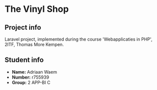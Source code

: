 # The Vinyl Shop
## Project info
Laravel project, implemented during the course 'Webapplicaties in PHP', 2ITF, Thomas More Kempen. 
## Student info
- **Name:** Adriaan Waem
- **Number:** r755939
- **Group:** 2 APP-BI C
